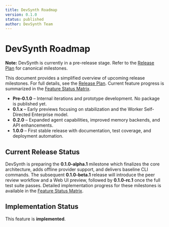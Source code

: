 ```yaml
---
title: DevSynth Roadmap
version: 0.1.0
status: published
author: DevSynth Team
---
```


# DevSynth Roadmap

**Note:** DevSynth is currently in a pre-release stage. Refer to the [Release Plan](release_plan.md) for canonical milestones.

This document provides a simplified overview of upcoming release milestones. For
full details, see the [Release Plan](release_plan.md). Current feature progress
is summarized in the [Feature Status Matrix](../implementation/feature_status_matrix.md).

- **Pre-0.1.0** – Internal iterations and prototype development. No package is published yet.
- **0.1.x** – Early previews focusing on stabilization and the Worker Self-Directed Enterprise model.
- **0.2.0** – Expanded agent capabilities, improved memory backends, and API enhancements.
- **1.0.0** – First stable release with documentation, test coverage, and deployment automation.

## Current Release Status

DevSynth is preparing the **0.1.0-alpha.1** milestone which finalizes the core architecture,
adds offline provider support, and delivers baseline CLI commands. The subsequent
**0.1.0-beta.1** release will introduce the peer review workflow and a Web UI preview, followed
by **0.1.0-rc.1** once the full test suite passes. Detailed implementation progress for these
milestones is available in the [Feature Status Matrix](../implementation/feature_status_matrix.md).

## Implementation Status

This feature is **implemented**.
